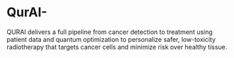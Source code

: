 # QurAI-
QURAI delivers a full pipeline from cancer detection to treatment using patient data and quantum optimization to personalize safer, low-toxicity radiotherapy that targets cancer cells and minimize risk over healthy tissue. 
